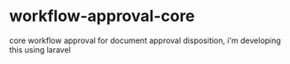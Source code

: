 # workflow-approval-core
core workflow approval for document approval disposition, i'm developing this using laravel
